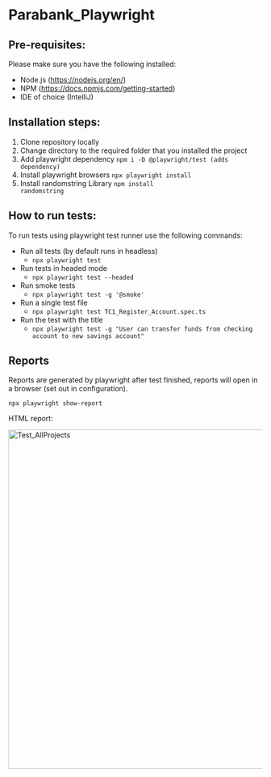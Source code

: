 # Parabank_Playwright

## Pre-requisites:
Please make sure you have the following installed:

+ Node.js (https://nodejs.org/en/)
+ NPM (https://docs.npmjs.com/getting-started)
+ IDE of choice (IntelliJ)

## Installation steps:
1. Clone repository locally
2. Change directory to the required folder that you installed the project
3. Add playwright dependency
   <code>npm i -D @playwright/test (adds dependency)</code>
4. Install playwright browsers 
   <code>npx playwright install</code>
5. Install randomstring Library
   <code>npm install randomstring</code>

## How to run tests:
To run tests using playwright test runner use the following commands:
+ Run all tests (by default runs in headless)
   + <code>npx playwright test</code> 
+ Run tests in headed mode
   + <code>npx playwright test --headed </code>
+ Run smoke tests
   + <code>npx playwright test -g '@smoke'</code>
+ Run a single test file
   + <code>npx playwright test TC1_Register_Account.spec.ts</code>
+ Run the test with the title
   + <code>npx playwright test -g "User can transfer funds from checking account to new savings account"</code>


## Reports
Reports are generated by playwright after test finished, reports will open in a browser (set out in configuration).

<code>npx playwright show-report </code>

HTML report:

<img width="671" alt="Test_AllProjects" src="https://github.com/daleoH/parabank_playwright/assets/63591742/bef5317f-842b-4e60-9399-24ca17a94ba0">


